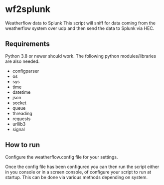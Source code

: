 # wf2splunk

Weatherflow data to Splunk
This script will sniff for data coming from the weatherflow system over udp and then send the data to Splunk via HEC.

## Requirements

Python 3.8 or newer should work. The following python modules/libraries are also needed.

- configparser
- os
- sys
- time
- datetime
- json
- socket
- queue
- threading
- requests
- urllib3
- signal

## How to run

Configure the weatherflow.config file for your settings.

Once the config file has been configured you can then run the script either in you console or in a screen console, of configure your script to run at startup. This can be done via various methods depending on system.
